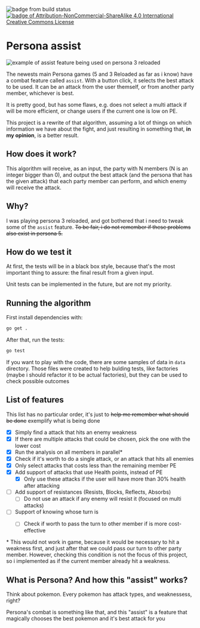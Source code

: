 ![badge from build status](https://github.com/michelonfelipe/persona-assist/actions/workflows/test.yml/badge.svg?branch=main)
[![badge of Attribution-NonCommercial-ShareAlike 4.0 International Creative Commons License](https://licensebuttons.net/l/by-nc-sa/4.0/88x31.png)](http://creativecommons.org/licenses/by-nc-sa/4.0/)

# Persona assist

![example of assist feature being used on persona 3 reloaded](./persona-assist.gif)

The newests main Persona games (5 and 3 Reloaded as far as i know) have a combat feature called `assist`. With a button click, it selects the best attack to be used. It can be an attack from the user themself, or from another party member, whichever is best.

It is pretty good, but has some flaws, e.g. does not select a multi attack if will be more efficient, or change users if the current one is low on PE.

This project is a rewrite of that algorithm, assuming a lot of things on which information we have about the fight, and just resulting in something that, **in my opinion**, is a better result.

## How does it work?

This algorithm will receive, as an input, the party with N members (N is an integer bigger than 0), and output the best attack (and the persona that has the given attack) that each party member can perform, and which enemy will receive the attack.

## Why?

I was playing persona 3 reloaded, and got bothered that i need to tweak some of the `assist` feature. ~~To be fair, i do not remember if these problems also exist in persona 5.~~

## How do we test it

At first, the tests will be in a black box style, because that's the most important thing to assure: the final result from a given input.

Unit tests can be implemented in the future, but are not my priority.

## Running the algorithm

First install dependencies with:
```bash
go get .
```

After that, run the tests:
```bash
go test
```

If you want to play with the code, there are some samples of data in `data` directory. Those files were created to help bulding tests, like factories (maybe i should refactor it to be actual factories), but they can be used to check possible outcomes

## List of features
This list has no particular order, it's just to ~~help me remember what should be done~~ exemplify what is being done

- [x] Simply find a attack that hits an enemy weakness
- [x] If there are multiple attacks that could be chosen, pick the one with the lower cost
- [x] Run the analysis on all members in parallel*
- [x] Check if it's worth to do a single attack, or an attack that hits all enemies
- [x] Only select attacks that costs less than the remaining member PE
- [x] Add support of attacks that use Health points, instead of PE
  - [x] Only use these attacks if the user will have more than 30% health after attacking
- [ ] Add support of resistances (Resists, Blocks, Reflects, Absorbs)
  - [ ] Do not use an attack if any enemy will resist it (focused on multi attacks)
- [ ] Support of knowing whose turn is
  - [ ] Check if worth to pass the turn to other member if is more cost-effective


\* This would not work in game, because it would be necessary to hit a weakness first, and just after that we could pass our turn to other party member. However, checking this condition is not the focus of this project, so i implemented as if the current member already hit a weakness.

## What is Persona? And how this "assist" works?

Think about pokemon. Every pokemon has attack types, and weaknessess, right?

Persona's combat is something like that, and this "assist" is a feature that magically chooses the best pokemon and it's best attack for you
